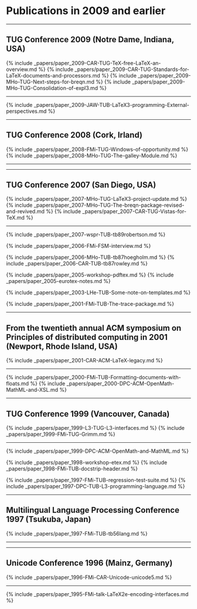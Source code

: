 
# Publications in 2009 and earlier



<hr class="conference-start">

## TUG Conference 2009 (Notre Dame, Indiana, USA)

{% include _papers/paper_2009-CAR-TUG-TeX-free-LaTeX-an-overview.md %}
{% include _papers/paper_2009-CAR-TUG-Standards-for-LaTeX-documents-and-processors.md %}
{% include _papers/paper_2009-MHo-TUG-Next-steps-for-breqn.md %}
{% include _papers/paper_2009-MHo-TUG-Consolidation-of-expl3.md %}

<hr class="conference-end">


{% include _papers/paper_2009-JAW-TUB-LaTeX3-programming-External-perspectives.md %}


<hr class="conference-start">

## TUG Conference 2008 (Cork, Irland)

{% include _papers/paper_2008-FMi-TUG-Windows-of-opportunity.md %}
{% include _papers/paper_2008-MHo-TUG-The-galley-Module.md %}

<hr class="conference-end">



<hr class="conference-start">

## TUG Conference 2007 (San Diego, USA)

{% include _papers/paper_2007-MHo-TUG-LaTeX3-project-update.md %}
{% include _papers/paper_2007-MHo-TUG-The-breqn-package-revised-and-revived.md %}
{% include _papers/paper_2007-CAR-TUG-Vistas-for-TeX.md %}

<hr class="conference-end">


{% include _papers/paper_2007-wspr-TUB-tb89robertson.md %}

{% include _papers/paper_2006-FMi-FSM-interview.md %}

{% include _papers/paper_2006-MHo-TUB-tb87hoegholm.md %}
{% include _papers/paper_2006-CAR-TUB-tb87rowley.md %}

{% include _papers/paper_2005-workshop-pdftex.md %}
{% include _papers/paper_2005-eurotex-notes.md %}

{% include _papers/paper_2003-LHe-TUB-Some-note-on-templates.md %}

{% include _papers/paper_2001-FMi-TUB-The-trace-package.md %}

<hr class="conference-start">

## From the twentieth annual ACM symposium on Principles of distributed computing in 2001 (Newport, Rhode Island, USA)

{% include _papers/paper_2001-CAR-ACM-LaTeX-legacy.md %}

<hr class="conference-end">

{% include _papers/paper_2000-FMi-TUB-Formatting-documents-with-floats.md %}
{% include _papers/paper_2000-DPC-ACM-OpenMath-MathML-and-XSL.md %}


<hr class="conference-start">

## TUG Conference 1999 (Vancouver, Canada)

{% include _papers/paper_1999-L3-TUG-L3-interfaces.md %}
{% include _papers/paper_1999-FMi-TUG-Grimm.md %}

<hr class="conference-end">

{% include _papers/paper_1999-DPC-ACM-OpenMath-and-MathML.md %}

{% include _papers/paper_1998-workshop-etex.md %}
{% include _papers/paper_1998-FMi-TUB-docstrip-header.md %}

{% include _papers/paper_1997-FMi-TUB-regression-test-suite.md %}
{% include _papers/paper_1997-DPC-TUB-L3-programming-language.md %}


<hr class="conference-start">

## Multilingual Language Processing Conference 1997 (Tsukuba, Japan)

{% include _papers/paper_1997-FMi-TUB-tb56lang.md %}

<hr class="conference-end">


<hr class="conference-start">

## Unicode Conference 1996 (Mainz, Germany)

{% include _papers/paper_1996-FMi-CAR-Unicode-unicode5.md %}

<hr class="conference-end">


{% include _papers/paper_1995-FMi-talk-LaTeX2e-encoding-interfaces.md %}

